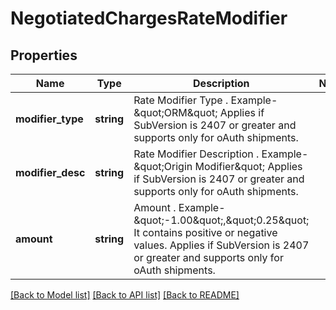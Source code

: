 # NegotiatedChargesRateModifier

## Properties
Name | Type | Description | Notes
------------ | ------------- | ------------- | -------------
**modifier_type** | **string** | Rate Modifier Type . Example- \&quot;ORM\&quot;  Applies if SubVersion is 2407 or greater and supports only for oAuth shipments. | 
**modifier_desc** | **string** | Rate Modifier Description . Example- \&quot;Origin Modifier\&quot;  Applies if SubVersion is 2407 or greater and supports only for oAuth shipments. | 
**amount** | **string** | Amount . Example- \&quot;-1.00\&quot;,\&quot;0.25\&quot;  It contains positive or negative values.  Applies if SubVersion is 2407 or greater and supports only for oAuth shipments. | 

[[Back to Model list]](../../README.md#documentation-for-models) [[Back to API list]](../../README.md#documentation-for-api-endpoints) [[Back to README]](../../README.md)

